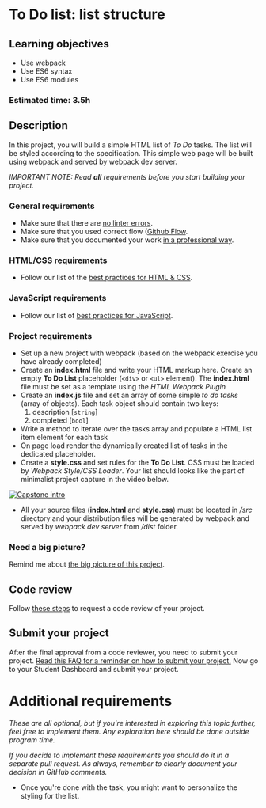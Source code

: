 # To Do list: list structure

## Learning objectives
- Use webpack
- Use ES6 syntax
- Use ES6 modules

### Estimated time: 3.5h

## Description
In this project, you will build a simple HTML list of *To Do* tasks. The list will be styled according to the specification. This simple web page will be built using webpack and served by webpack dev server.

*IMPORTANT NOTE: Read **all** requirements before you start building your project.*

### General requirements

- Make sure that there are [no linter errors](https://github.com/microverseinc/linters-config).
- Make sure that you used correct flow ([Github Flow](https://github.com/microverseinc/curriculum-transversal-skills/blob/main/git-github/articles/github_flow.md).
- Make sure that you documented your work [in a professional way](https://github.com/microverseinc/curriculum-transversal-skills/blob/main/documentation/articles/professional_repo_rules.md).
	
### HTML/CSS requirements
  - Follow our list of the [best practices for HTML & CSS](https://github.com/microverseinc/curriculum-html-css/blob/main/articles/html_css_best_practices.md).

### JavaScript requirements
  - Follow our list of [best practices for JavaScript](https://github.com/microverseinc/curriculum-html-css/blob/main/articles/javascript_best_practices.md).
  

### Project requirements
- Set up a new project with webpack (based on the webpack exercise you have already completed)
- Create an **index.html** file and write your HTML markup here. Create an empty **To Do List** placeholder (`<div>` or `<ul>` element). The **index.html** file must be set as a template using the *HTML Webpack Plugin* 
- Create an **index.js** file and set an array of some simple *to do tasks* (array of objects). Each task object should contain two keys: 
  1. description [`string`]
  2. completed [`bool`]
- Write a method to iterate over the tasks array and populate a HTML list item element for each task
- On page load render the dynamically created list of tasks in the dedicated placeholder.
- Create a **style.css** and set rules for the **To Do List**. CSS must be loaded by *Webpack Style/CSS Loader*. Your list should looks like the part of minimalist project capture in the video below.

[![Capstone intro](https://img.youtube.com/vi/AcUd-_Yjjqg/0.jpg)](https://www.youtube.com/watch?v=AcUd-_Yjjqg)
- All your source files (**index.html** and **style.css**) must be located in */src* directory and your distribution files will be generated by webpack and served by *webpack dev server* from */dist* folder.


### Need a big picture? 

Remind me about [the big picture of this project](./sneak_peek.md).


## Code review

Follow [these steps](https://github.com/microverseinc/curriculum-transversal-skills/blob/main/code-review/articles/how_to_ask_for_a_code_review.md) to request a code review of your project.

## Submit your project

After the final approval from a code reviewer, you need to submit your project.
[Read this FAQ for a reminder on how to submit your project.](https://microverse.zendesk.com/hc/en-us/articles/360061344234)
Now go to your Student Dashboard and submit your project.


# Additional requirements

*These are all optional, but if you're interested in exploring this topic further, feel free to implement them. Any exploration here should be done outside program time.*

*If you decide to implement these requirements you should do it in a separate pull request. As always, remember to clearly document your decision in GitHub comments.*
- Once you're done with the task, you might want to personalize the styling for the list. 
